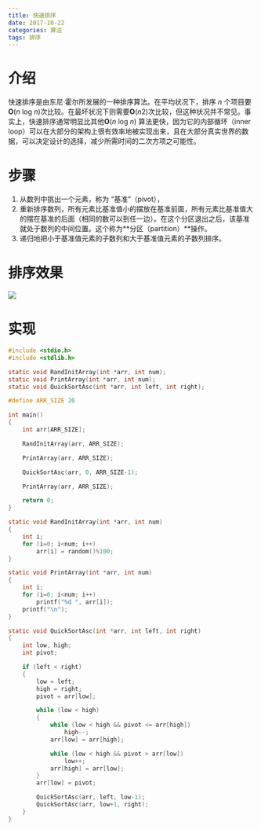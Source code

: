 ```yaml
---
title: 快速排序
date: 2017-10-22
categories: 算法
tags: 排序
---
```


# 介绍

快速排序是由东尼·霍尔所发展的一种排序算法。在平均状况下，排序 *n* 个项目要**Ο**(*n* log *n*)次比较。在最坏状况下则需要**Ο**(*n*2)次比较，但这种状况并不常见。事实上，快速排序通常明显比其他**Ο**(*n* log *n*) 算法更快，因为它的内部循环（inner loop）可以在大部分的架构上很有效率地被实现出来，且在大部分真实世界的数据，可以决定设计的选择，减少所需时间的二次方项之可能性。

# 步骤

1. 从数列中挑出一个元素，称为 “基准”（pivot），
2. 重新排序数列，所有元素比基准值小的摆放在基准前面，所有元素比基准值大的摆在基准的后面（相同的数可以到任一边）。在这个分区退出之后，该基准就处于数列的中间位置。这个称为**分区（partition）**操作。
3. 递归地把小于基准值元素的子数列和大于基准值元素的子数列排序。

# 排序效果

![](/img/快速排序.gif)

# 实现

```c
#include <stdio.h>
#include <stdlib.h>

static void RandInitArray(int *arr, int num);
static void PrintArray(int *arr, int num);
static void QuickSortAsc(int *arr, int left, int right);

#define ARR_SIZE 20

int main()
{
	int arr[ARR_SIZE];

	RandInitArray(arr, ARR_SIZE);

	PrintArray(arr, ARR_SIZE);

	QuickSortAsc(arr, 0, ARR_SIZE-1);

	PrintArray(arr, ARR_SIZE);

	return 0;
}

static void RandInitArray(int *arr, int num)
{
	int i;
	for (i=0; i<num; i++)
		arr[i] = random()%100;
}

static void PrintArray(int *arr, int num)
{
	int i;
	for (i=0; i<num; i++)
		printf("%d ", arr[i]);
	printf("\n");
}

static void QuickSortAsc(int *arr, int left, int right)
{
	int low, high;
	int pivot;

	if (left < right)
	{
		low = left;
		high = right;
		pivot = arr[low];

		while (low < high)
		{
			while (low < high && pivot <= arr[high])
				high--;
			arr[low] = arr[high];

			while (low < high && pivot > arr[low])
				low++;
			arr[high] = arr[low];
		}
		arr[low] = pivot;

		QuickSortAsc(arr, left, low-1);
		QuickSortAsc(arr, low+1, right);
	}
}
```
